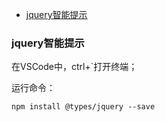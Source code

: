 <!-- TOC -->

- [jquery智能提示](#jquery智能提示)

<!-- /TOC -->

### jquery智能提示

在VSCode中，ctrl+`打开终端；

运行命令：
```
npm install @types/jquery --save
```
